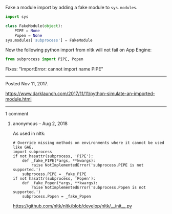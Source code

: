 Fake a module import by adding a fake module to `sys.modules`.

```python
import sys

class FakeModule(object):
    PIPE = None
    Popen = None
sys.modules['subprocess'] = FakeModule
```

Now the following python import from nltk will not fail on App Engine:

```python
from subprocess import PIPE, Popen
```

Fixes: "ImportError: cannot import name PIPE"

---

Posted Nov 11, 2017.

https://www.darklaunch.com/2017/11/11/python-simulate-an-imported-module.html

---

1 comment

<ol><li><div>

anonymous &ndash; Aug 2, 2018<div>

As used in nltk:

```
# Override missing methods on environments where it cannot be used like GAE.
import subprocess
if not hasattr(subprocess, 'PIPE'):
    def _fake_PIPE(*args, **kwargs):
        raise NotImplementedError('subprocess.PIPE is not supported.')
    subprocess.PIPE = _fake_PIPE
if not hasattr(subprocess, 'Popen'):
    def _fake_Popen(*args, **kwargs):
        raise NotImplementedError('subprocess.Popen is not supported.')
    subprocess.Popen = _fake_Popen
```

https://github.com/nltk/nltk/blob/develop/nltk/__init__.py

</div></div></li></ol>